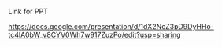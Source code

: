 Link for PPT

https://docs.google.com/presentation/d/1dX2NcZ3pD9DyHHo-tc4lA0bW_v8CYV0Wh7w917ZuzPo/edit?usp=sharing
